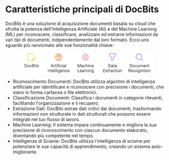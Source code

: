 # Caratteristiche principali di DocBits

DocBits è una soluzione di acquisizione documenti basata su cloud che sfrutta la potenza dell'Intelligenza Artificiale (AI) e del Machine Learning (ML) per riconoscere, classificare, analizzare ed estrarre informazioni da vari tipi di documenti, indipendentemente dal loro formato. Ecco uno sguardo più ravvicinato alle sue funzionalità chiave:

<figure><img src="../../.gitbook/assets/napkin-selection.svg" alt=""><figcaption></figcaption></figure>

* Riconoscimento Documenti: DocBits utilizza algoritmi di intelligenza artificiale per identificare e riconoscere con precisione i documenti, che siano in forma cartacea o file elettronici.
* Classificazione Documenti: Classifica i documenti in categorie rilevanti, facilitando l'organizzazione e il recupero.
* Estrazione Dati: DocBits estrae dati critici dai documenti, trasformando informazioni non strutturate in dati strutturati che possono essere integrati nel tuo flusso di lavoro.
* Machine Learning: Il sistema impara continuamente e migliora la sua precisione di riconoscimento con ciascun documento elaborato, diventando più competente nel tempo.
* Intelligenza di Sciame: DocBits utilizza l'intelligenza di sciame per potenziare le sue capacità di apprendimento, creando un sistema auto-migliorante.

